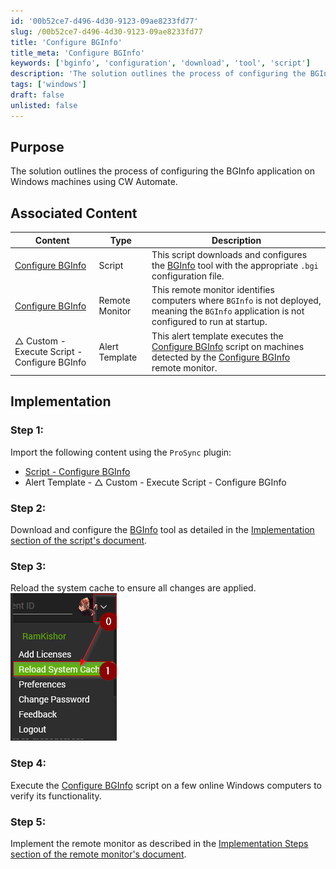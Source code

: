 ```yaml
---
id: '00b52ce7-d496-4d30-9123-09ae8233fd77'
slug: /00b52ce7-d496-4d30-9123-09ae8233fd77
title: 'Configure BGInfo'
title_meta: 'Configure BGInfo'
keywords: ['bginfo', 'configuration', 'download', 'tool', 'script']
description: 'The solution outlines the process of configuring the BGInfo application on Windows machines using CW Automate.'
tags: ['windows']
draft: false
unlisted: false
--- 
```


## Purpose

The solution outlines the process of configuring the BGInfo application on Windows machines using CW Automate.

## Associated Content

| Content | Type | Description |
| ------- | ---- | ----------- |
| [Configure BGInfo](../cwa/scripts/Configure%20BGInfo.md) | Script | This script downloads and configures the [BGInfo](https://learn.microsoft.com/en-us/sysinternals/downloads/bginfo) tool with the appropriate `.bgi` configuration file. |
| [Configure BGInfo](../cwa/monitors/Configure%20BGInfo.md) | Remote Monitor | This remote monitor identifies computers where `BGInfo` is not deployed, meaning the `BGInfo` application is not configured to run at startup. |
| △ Custom - Execute Script - Configure BGInfo | Alert Template | This alert template executes the [Configure BGInfo](../cwa/scripts/Configure%20BGInfo.md) script on machines detected by the [Configure BGInfo](../cwa/monitors/Configure%20BGInfo.md) remote monitor. |

## Implementation

### Step 1:
Import the following content using the `ProSync` plugin:

- [Script - Configure BGInfo](../cwa/scripts/Configure%20BGInfo.md)
- Alert Template - △ Custom - Execute Script - Configure BGInfo

### Step 2:
Download and configure the [BGInfo](https://download.sysinternals.com/files/BGInfo.zip) tool as detailed in the [Implementation section of the script's document](../cwa/scripts/Configure%20BGInfo.md#implementation).

### Step 3:
Reload the system cache to ensure all changes are applied.  
![Image10](../../static/img/cwa-configure-bginfo/Image10.png)

### Step 4:
Execute the [Configure BGInfo](../cwa/scripts/Configure%20BGInfo.md) script on a few online Windows computers to verify its functionality.

### Step 5:
Implement the remote monitor as described in the [Implementation Steps section of the remote monitor's document](../cwa/monitors/Configure%20BGInfo.md#implementation-steps).